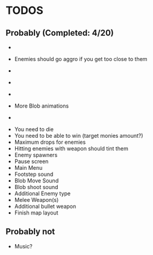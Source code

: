 # TODOS

## Probably (Completed: 4/20)

- ~~~Enemy projectiles should collide with walls~~~
- Enemies should go aggro if you get too close to them
- ~~~Enemies should shoot projectiles~~~
- ~~~Enemy projectiles should only harm player~~~
- ~~~Fix collisions with pickups~~~
- More Blob animations
- ~~~Health needs to be wired up~~~
- You need to die
- You need to be able to win (target monies amount?)
- Maximum drops for enemies
- Hitting enemies with weapon should tint them
- Enemy spawners
- Pause screen
- Main Menu
- Footstep sound
- Blob Move Sound
- Blob shoot sound
- Additional Enemy type
- Melee Weapon(s)
- Additional bullet weapon
- Finish map layout

## Probably not

- Music?
